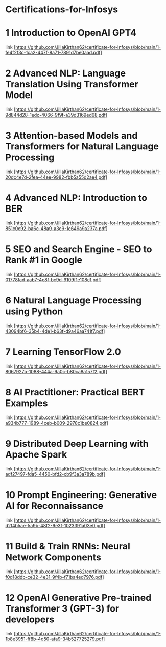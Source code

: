 # Certifications-for-Infosys
# 1 Introduction to OpenAI GPT4
link [https://github.com/JillaKirthan62/certificate-for-Infosys/blob/main/1-fe4f2f3c-1ca2-447f-8a71-7891d7be0aad.pdf]
# 2 Advanced NLP: Language Translation Using Transformer Model
link [https://github.com/JillaKirthan62/certificate-for-Infosys/blob/main/1-9d844d28-1edc-4066-9f9f-a39d3169ed68.pdf]
# 3 Attention-based Models and Transformers for Natural Language Processing
link [https://github.com/JillaKirthan62/certificate-for-Infosys/blob/main/1-20dc4e7d-2fea-44ee-9982-fbb5a55d2ae4.pdf]
# 4 Advanced NLP: Introduction to BER
link [https://github.com/JillaKirthan62/certificate-for-Infosys/blob/main/1-851c0c92-ba6c-48a9-a3e9-1e649a9a237a.pdf]
# 5 SEO and Search Engine - SEO to Rank #1 in Google
link [https://github.com/JillaKirthan62/certificate-for-Infosys/blob/main/1-01778fad-aab7-4c8f-bc9d-9109f1e108c1.pdf]
# 6 Natural Language Processing using Python
link [https://github.com/JillaKirthan62/certificate-for-Infosys/blob/main/1-43094bf6-35b4-4de1-b63f-d9a46aa741f7.pdf]
# 7 Learning TensorFlow 2.0
link [https://github.com/JillaKirthan62/certificate-for-Infosys/blob/main/1-8067927b-1088-444a-9a0c-b80ca8a157f2.pdf]
# 8 AI Practitioner: Practical BERT Examples
link [https://github.com/JillaKirthan62/certificate-for-Infosys/blob/main/1-a934b777-1989-4ceb-b009-2978c1be0824.pdf]
# 9 Distributed Deep Learning with Apache Spark
link [https://github.com/JillaKirthan62/certificate-for-Infosys/blob/main/1-adf27497-fda5-4450-bfd2-cb9f3a3a789b.pdf]
# 10 Prompt Engineering: Generative AI for Reconnaissance
link [https://github.com/JillaKirthan62/certificate-for-Infosys/blob/main/1-d2f4b5ae-5a9b-48f2-9e3f-1023391a03e0.pdf]
# 11 Build & Train RNNs: Neural Network Components
link [https://github.com/JillaKirthan62/certificate-for-Infosys/blob/main/1-f0d18ddb-ce32-4e31-9f4b-f71ba4ed7976.pdf]
# 12 OpenAI Generative Pre-trained Transformer 3 (GPT-3) for developers
link [https://github.com/JillaKirthan62/certificate-for-Infosys/blob/main/1-1b8e3951-ff8b-4d50-afa9-34b527725279.pdf]


